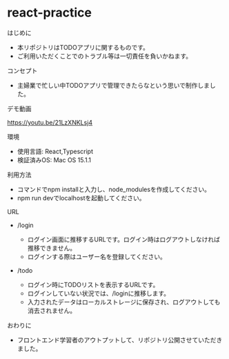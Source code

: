 # react-practice

はじめに

* 本リポジトリはTODOアプリに関するものです。
* ご利用いただくことでのトラブル等は一切責任を負いかねます。

コンセプト

* 主婦業で忙しい中TODOアプリで管理できたらなという思いで制作しました。

デモ動画

   https://youtu.be/21LzXNKLsj4

環境

* 使用言語: React,Typescript
* 検証済みOS: Mac OS 15.1.1

利用方法

* コマンドでnpm installと入力し、node_modulesを作成してください。
* npm run devでlocalhostを起動してください。

URL

* /login
    * ログイン画面に推移するURLです。ログイン時はログアウトしなければ推移できません。
    * ログインする際はユーザー名を登録してください。

* /todo
    * ログイン時にTODOリストを表示するURLです。
    * ログインしていない状況では、/loginに推移します。
    * 入力されたデータはローカルストレージに保存され、ログアウトしても消去されません。
 
おわりに

* フロントエンド学習者のアウトプットして、リポジトリ公開させていただきました。

